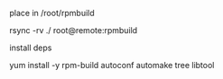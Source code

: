 
place in /root/rpmbuild

  rsync -rv ./ root@remote:rpmbuild

install deps

  yum install -y rpm-build autoconf automake tree libtool
